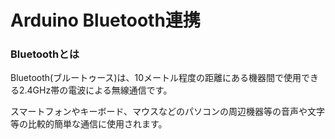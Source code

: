 # Arduino Bluetooth連携

### Bluetoothとは

Bluetooth(ブルートゥース)は、10メートル程度の距離にある機器間で使用できる2.4GHz帯の電波による無線通信です。

スマートフォンやキーボード、マウスなどのパソコンの周辺機器等の音声や文字等の比較的簡単な通信に使用されます。